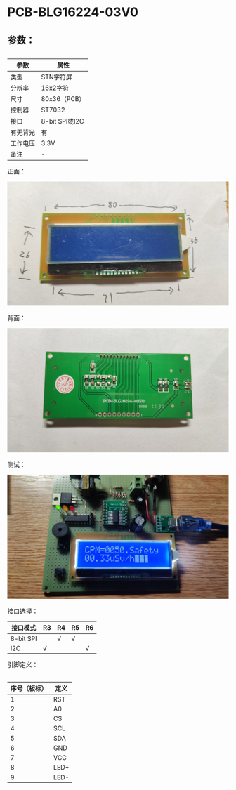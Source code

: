 # PCB-BLG16224-03V0

## 参数：

## 

| 参数     | 属性           |
| -------- | -------------- |
| 类型     | STN字符屏      |
| 分辨率   | 16x2字符       |
| 尺寸     | 80x36（PCB）   |
| 控制器   | ST7032         |
| 接口     | 8-bit SPI或I2C |
| 有无背光 | 有             |
| 工作电压 | 3.3V           |
| 备注     | -              |

正面：

![正面](正面.jpg)

背面：

![背面](背面.jpg)

测试：

![测试](测试.jpg)

接口选择：

| 接口模式  | R3   | R4   | R5   | R6   |
| --------- | ---- | ---- | ---- | ---- |
| 8-bit SPI |      | √    | √    |      |
| I2C       | √    |      |      | √    |

引脚定义：

## 

| 序号（板标） | 定义 |
| ------------ | ---- |
| 1            | RST  |
| 2            | A0   |
| 3            | CS   |
| 4            | SCL  |
| 5            | SDA  |
| 6            | GND  |
| 7            | VCC  |
| 8            | LED+ |
| 9            | LED- |